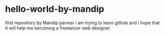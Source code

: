 # hello-world-by-mandip
first repository by Mandip parmar
i am trying to learn github and i hope that it will help me becoming a freelancer web designer. 
